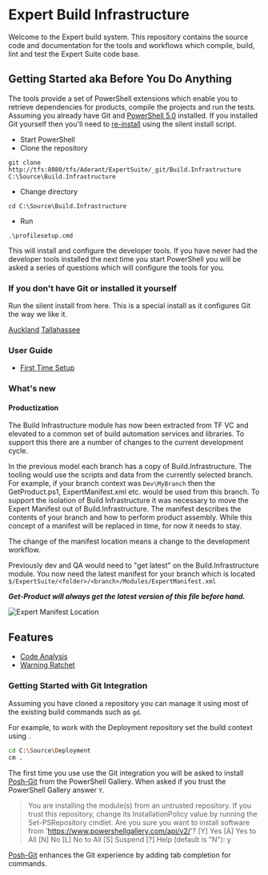 # Expert Build Infrastructure

Welcome to the Expert build system. This repository contains the source code and documentation for the tools and workflows which compile, build, lint and test the Expert Suite code base.

## Getting Started aka Before You Do Anything

The tools provide a set of PowerShell extensions which enable you to retrieve dependencies for products, compile the projects and run the tests.
Assuming you already have Git and [PowerShell 5.0](https://www.microsoft.com/en-us/download/details.aspx?id=50395) installed.
If you installed Git yourself then you'll need to [re-install](#if-you-don't-have-git-or-installed-it-yourself) using the silent install script.

* Start PowerShell
* Clone the repository

```git clone http://tfs:8080/tfs/Aderant/ExpertSuite/_git/Build.Infrastructure C:\Source\Build.Infrastructure```

* Change directory

```cd C:\Source\Build.Infrastructure```

* Run

```
.\profilesetup.cmd
```

This will install and configure the developer tools. 
If you have never had the developer tools installed the next time you start PowerShell you will be asked a series of questions which will configure the tools for you.

### If you don't have Git or installed it yourself

Run the silent install from here. This is a special install as it configures Git the way we like it.

[Auckland](file://ap.aderant.com/akl/Software/Development/Git)
[Tallahassee](file://svfp205/Install/Git)

### User Guide
* [First Time Setup](./Doc/First-Time-Setup.md)

### What's new

#### Productization

The Build Infrastructure module has now been extracted from TF VC and elevated to a common set of build automation services and libraries. 
To support this there are a number of changes to the current development cycle.

In the previous model each branch has a copy of Build.Infrastructure. The tooling would use the scripts and data from the currently selected branch.
For example, if your branch context was ```Dev\MyBranch``` then the GetProduct.ps1, ExpertManifest.xml etc. would be used from this branch.
To support the isolation of Build Infrastructure it was necessary to move the Expert Manifest out of Build.Infrastructure.
The manifest describes the contents of your branch and how to perform product assembly. While this concept of a manifest will be replaced in time, for now it needs to stay. 

The change of the manifest location means a change to the development workflow. 

Previously dev and QA would need to "get latest" on the Build.Infrastructure module. 
You now need the latest manifest for your branch which is located ```$/ExpertSuite/<folder>/<branch>/Modules/ExpertManifest.xml```

***Get-Product will always get the latest version of this file before hand.***

![Expert Manifest Location](Doc/Images/expert-manifest-location.png)

## Features

* [Code Analysis](./Doc/Code-Analysis.md)
* [Warning Ratchet](./Doc/Warning-Ratchet.md)

### Getting Started with Git Integration

Assuming you have cloned a repository you can manage it using most of the existing build commands such as ```gd```.

For example, to work with the Deployment repository set the build context using ```.```

```bash
cd C:\Source\Deployment
cm .
```

The first time you use use the Git integration you will be asked to install [Posh-Git](https://github.com/dahlbyk/posh-git) from the PowerShell Gallery. 
When asked if you trust the PowerShell Gallery answer ```Y```.

> You are installing the module(s) from an untrusted repository. If you trust this repository, change its InstallationPolicy value by running the Set-PSRepository cmdlet.
> Are you sure you want to install software from 'https://www.powershellgallery.com/api/v2/'?
> [Y] Yes  [A] Yes to All  [N] No  [L] No to All  [S] Suspend  [?] Help (default is "N"): y

[Posh-Git](https://github.com/dahlbyk/posh-git) enhances the Git experience by adding tab completion for commands.